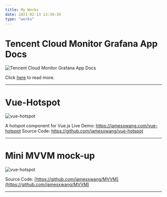 ```yaml
---
title: My Works
date: 2021-02-13 13:34:39
type: "works"
---
```


# Tencent Cloud Monitor Grafana App Docs

![Tencent Cloud Monitor Grafana App Docs](https://cdn.jsdelivr.net/gh/TencentCloud/tencentcloud-monitor-grafana-app@master/src/image/plugin-app.png)

Click <a href="https://jamesxwang.com/tencentcloud-monitor-grafana-app-docs/" target="_blank">here</a> to read more.

---

# Vue-Hotspot
![vue-hotspot](https://cdn.jsdelivr.net/gh/jamesxwang/vue-hotspot@master/src/demo/assets/logo.png)

A hotspot component for Vue.js
Live Demo: https://jamesxwang.com/vue-hotspot
Source Code: https://github.com/jamesxwang/vue-hotspot

---

# Mini MVVM mock-up
![vue-hotspot](https://cdn.jsdelivr.net/gh/jamesxwang/cdn@master/img/mvvm/mvvm.png)

Source Code: [https://github.com/jamesxwang/MVVM](https://github.com/jamesxwang/MVVM)

---

